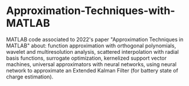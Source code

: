 # Approximation-Techniques-with-MATLAB
MATLAB code associated to 2022's paper "Approximation Techniques in MATLAB" about: function approximation with orthogonal polynomials, wavelet and multiresolution analysis, scattered interpolation with radial basis functions, surrogate optimization, kernelized support vector machines, universal approximators with neural networks, using neural network to approximate an Extended Kalman Filter (for battery state of charge estimation).
